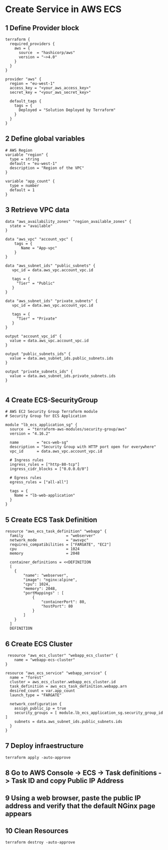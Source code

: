 # Create Service in AWS ECS
## 1 Define Provider block
```t
terraform {
  required_providers {
    aws = {
      source  = "hashicorp/aws"
      version = "~>4.0"
    }
  }
}

provider "aws" {
  region = "eu-west-1"
  access_key = "<your_aws_access_key>"
  secret_key = "<your_aws_secret_key>"
  
  default_tags {
    tags = {
      Deployed = "Solution Deployed by Terraform"
    }
  }
}  
```
## 2 Define global variables
```t
# AWS Region
variable "region" {
  type = string
  default = "eu-west-1"
  description = "Region of the VPC"
}  

variable "app_count" {
  type = number
  default = 1
}
```
## 3 Retrieve VPC data
```t
data "aws_availability_zones" "region_available_zones" {
  state = "available"
}

data "aws_vpc" "account_vpc" {
    tags = {
       Name = "App-vpc"
    }
}

data "aws_subnet_ids" "public_subnets" {
   vpc_id = data.aws_vpc.account_vpc.id
   
   tags = {
     "Tier" = "Public"
   }
}

data "aws_subnet_ids" "private_subnets" {
   vpc_id = data.aws_vpc.account_vpc.id
   
   tags = {
     "Tier" = "Private"
   }
}

output "account_vpc_id" {
  value = data.aws_vpc.account_vpc.id
}

output "public_subnets_ids" {
  value = data.aws_subnet_ids.public_subnets.ids
}

output "private_subnets_ids" {
  value = data.aws_subnet_ids.private_subnets.ids
}


```
## 4 Create ECS-SecurityGroup
```t
# AWS EC2 Security Group Terraform module
# Security Group for ECS Application

module "lb_ecs_application_sg" {
  source  = "terraform-aws-modules/security-group/aws"
  version = "4.16.2"

  name        = "ecs-web-sg"
  description = "Security Group with HTTP port open for everywhere"
  vpc_id      = data.aws_vpc.account_vpc.id

  # Ingress rules
  ingress_rules = ["http-80-tcp"]
  ingress_cidr_blocks = ["0.0.0.0/0"]

  # Egress rules
  egress_rules = ["all-all"]

  tags = {
    Name = "lb-web-application"
  }
}

```
## 5 Create ECS Task Definition
```t
resource "aws_ecs_task_definition" "webapp" {
  family                   = "webserver"
  network_mode             = "awsvpc"
  requires_compatibilities = ["FARGATE", "EC2"]
  cpu                      = 1024
  memory                   = 2048

  container_definitions = <<DEFINITION
  [
    {
        "name": "webserver",
        "image": "nginx:alpine",
        "cpu": 1024,
        "memory": 2048,
        "portMappings" : [
            {
                "containerPort": 80,
                "hostPort": 80
            }
        ]
    }
  ]
  DEFINITION
```
## 6 Create ECS Cluster
```t
 resource "aws_ecs_cluster" "webapp_ecs_cluster" {
    name = "webapp-ecs-cluster"
}

resource "aws_ecs_service" "webapp_service" {
  name = "forest"
  cluster = aws_ecs_cluster.webapp_ecs_cluster.id
  task_definition = aws_ecs_task_definition.webapp.arn
  desired_count = var.app_count
  launch_type = "FARGATE"

  network_configuration {
    assign_public_ip = true
    security_groups = [ module.lb_ecs_application_sg.security_group_id ]
    subnets = data.aws_subnet_ids.public_subnets.ids
  }
}

```
## 7 Deploy infraestructure
```t
terraform apply -auto-approve
```
## 8 Go to AWS Console -> ECS -> Task definitions -> Task ID and copy Public IP Address
## 9 Using a web browser, paste the public IP address and verify that the default NGinx page appears
## 10 Clean Resources
```t
terraform destroy -auto-approve
```

